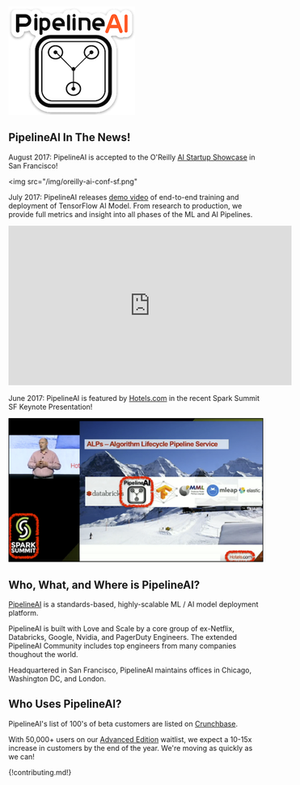 ![PipelineAI](/img/logo/pipelineai-logo-250x214.png)

## PipelineAI In The News!
August 2017: PipelineAI is accepted to the O'Reilly <a href="https://conferences.oreilly.com/artificial-intelligence/ai-ca/public/cfp/580">AI Startup Showcase</a> in San Francisco!

<img src="/img/oreilly-ai-conf-sf.png"</img>

July 2017: PipelineAI releases [demo video](https://youtu.be/gWgy3EdDObQ) of end-to-end training and deployment of TensorFlow AI Model.  From research to production, we provide full metrics and insight into all phases of the ML and AI Pipelines.

<iframe width="560" height="315" src="https://www.youtube.com/embed/gWgy3EdDObQ" frameborder="0" allowfullscreen></iframe>

June 2017: PipelineAI is featured by [Hotels.com](http://hotels.com) in the recent Spark Summit SF Keynote Presentation!

![PipelineAI @ Hotels.com](/img/pipelineai-spark-summit-annotated-700x394.png)

## Who, What, and Where is PipelineAI?
[PipelineAI](http://pipeline.io/) is a standards-based, highly-scalable ML / AI  model deployment platform.

PipelineAI is built with Love and Scale by a core group of ex-Netflix, Databricks, Google, Nvidia, and PagerDuty Engineers.  The extended PipelineAI Community includes top engineers from many companies thoughout the world.

Headquartered in San Francisco, PipelineAI maintains offices in Chicago, Washington DC, and London.

## Who Uses PipelineAI?
PipelineAI's list of 100's of beta customers are listed on [Crunchbase](https://www.crunchbase.com/organization/pipelineio/customers).  

With 50,000+ users on our [Advanced Edition](/products/index.md) waitlist, we expect a 10-15x increase in customers by the end of the year.  We're moving as quickly as we can!

{!contributing.md!}
